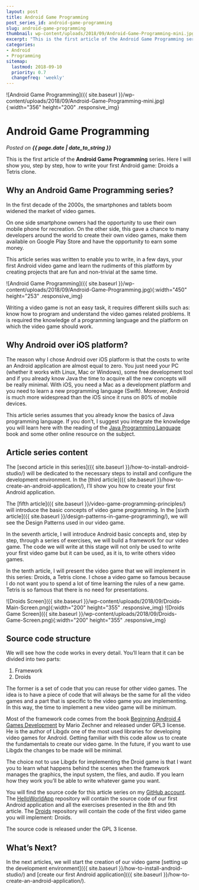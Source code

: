 ```yaml
---
layout: post
title: Android Game Programming
post_series_id: android-game-programming
slug: android-game-programming
thumbnail: wp-content/uploads/2018/09/Android-Game-Programming-mini.jpg
excerpt: "This is the first article of the Android Game Programming series where I will show you how to write your first Android game: Droids a Tetris clone."
categories:
- Android
- Programming
sitemap:
  lastmod: 2018-09-10
  priority: 0.7
  changefreq: 'weekly'
---
```


![Android Game Programming]({{ site.baseurl }}/wp-content/uploads/2018/09/Android-Game-Programming-mini.jpg){:width="356" height="200" .responsive_img}

# Android Game Programming
_Posted on **{{ page.date | date_to_string }}**_

This is the first article of the **Android Game Programming** series. Here I will show you, step by step, how to write your first Android game: Droids a Tetris clone.

## Why an Android Game Programming series?

In the first decade of the 2000s, the smartphones and tablets boom widened the market of video games.

On one side smartphone owners had the opportunity to use their own mobile phone for recreation. On the other side, this gave a chance to many developers around the world to create their own video games, make them available on Google Play Store and have the opportunity to earn some money.

This article series was written to enable you to write, in a few days, your first Android video game and learn the rudiments of this platform by creating projects that are fun and non-trivial at the same time.

![Android Game Programming]({{ site.baseurl }}/wp-content/uploads/2018/09/Android-Game-Programming.jpg){:width="450" height="253" .responsive_img}

Writing a video game is not an easy task, it requires different skills such as: know how to program and understand the video games related problems. It is required the knowledge of a programming language and the platform on which the video game should work.

## Why Android over iOS platform?

The reason why I chose Android over iOS platform is that the costs to write an Android application are almost equal to zero. You just need your PC (whether it works with Linux, Mac or Windows), some free development tool and if you already know Java the time to acquire all the new concepts will be really minimal. With iOS, you need a Mac as a development platform and you need to learn a new programming language (Swift). Moreover, Android is much more widespread than the iOS since it runs on 80% of mobile devices.

This article series assumes that you already know the basics of Java programming language. If you don’t, I suggest you integrate the knowledge you will learn here with the reading of the [Java Programming Language](https://www.amazon.it/Java-Programming-Language-Ken-Arnold/dp/0321349806/ref=sr_1_1?ie=UTF8&qid=1536609609&sr=8-1&keywords=the+java+programming+language) book and some other online resource on the subject.

## Article series content

The [second article in this series]({{ site.baseurl }}/how-to-install-android-studio/) will be dedicated to the necessary steps to install and configure the development environment. In the [third article]({{ site.baseurl }}/how-to-create-an-android-application/), I’ll show you how to create your first Android application.

The [fifth article]({{ site.baseurl }}/video-game-programming-principles/) will introduce the basic concepts of video game programming. In the [sixth article]({{ site.baseurl }}/design-patterns-in-game-programming/), we will see the Design Patterns used in our video game.

In the seventh article, I will introduce Android basic concepts and, step by step, through a series of exercises, we will build a framework for our video game. The code we will write at this stage will not only be used to write your first video game but it can be used, as it is, to write others video games.

In the tenth article, I will present the video game that we will implement in this series: Droids, a Tetris clone. I chose a video game so famous because I do not want you to spend a lot of time learning the rules of a new game. Tetris is so famous that there is no need for presentations.

![Droids Screen]({{ site.baseurl }}/wp-content/uploads/2018/09/Droids-Main-Screen.png){:width="200" height="355" .responsive_img} ![Droids Game Screen]({{ site.baseurl }}/wp-content/uploads/2018/09/Droids-Game-Screen.png){:width="200" height="355" .responsive_img}

## Source code structure

We will see how the code works in every detail. You’ll learn that it can be divided into two parts:

1. Framework
2. Droids

The former is a set of code that you can reuse for other video games. The idea is to have a piece of code that will always be the same for all the video games and a part that is specific to the video game you are implementing. In this way, the time to implement a new video game will be minimum.

Most of the framework code comes from the book [Beginning Android 4 Games Development](https://www.amazon.com/Beginning-Android-4-Games-Development/dp/1430239875) by Mario Zechner and released under GPL3 license. He is the author of Libgdx one of the most used libraries for developing video games for Android. Getting familiar with this code allow us to create the fundamentals to create our video game. In the future, if you want to use Libgdx the changes to be made will be minimal.

The choice not to use Libgdx for implementing the Droid game is that I want you to learn what happens behind the scenes when the framework manages the graphics, the input system, the files, and audio. If you learn how they work you’ll be able to write whatever game you want.

You will find the source code for this article series on my [GitHub account](https://github.com/sasadangelo). The [HelloWorldApp](https://github.com/sasadangelo/HelloWorldApp) repository will contain the source code of our first Android application and all the exercises presented in the 8th and 9th article. The [Droids](https://github.com/sasadangelo/Droids) repository will contain the code of the first video game you will implement: Droids.

The source code is released under the GPL 3 license.

## What’s Next?

In the next articles, we will start the creation of our video game [setting up the development environment]({{ site.baseurl }}/how-to-install-android-studio/) and [create our first Android application]({{ site.baseurl }}/how-to-create-an-android-application/).
